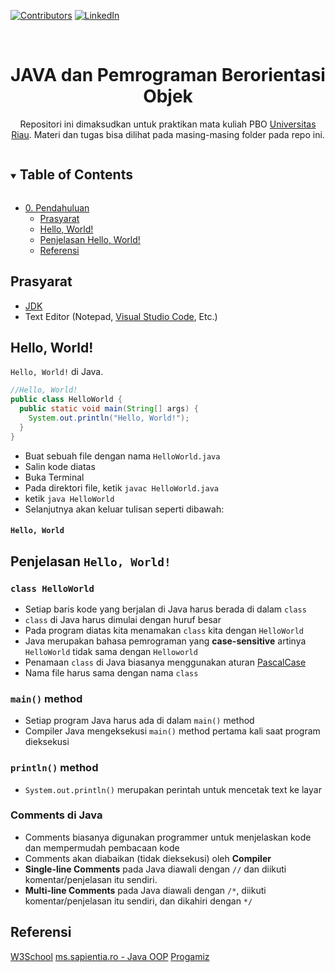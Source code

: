 [![Contributors][contributors-shield]][contributors-url]
[![LinkedIn][linkedin-shield]][linkedin-url]

<br />
<p align="center" id="top">
  <h1 style="padding-bottom:0" align="center">JAVA dan Pemrograman Berorientasi Objek</h1>
  <p align="center">
    Repositori ini dimaksudkan untuk praktikan mata kuliah PBO <a href="https://unri.ac.id/en/">Universitas Riau</a>. Materi dan tugas bisa dilihat pada masing-masing folder pada repo ini.
    <br />
  </p>
</p>

<!-- TABLE OF CONTENTS -->
<details open="open">
  <summary><h2 style="display: inline-block">Table of Contents</h2></summary>
  <ul>
    <li>
      <a href="#top">0. Pendahuluan</a>
      <ul>
        <li><a href="#prasyarat">Prasyarat</a></li>
        <li><a href="#hello-world">Hello, World!</a></li>
        <li><a href="#penjelasan-hello-world">Penjelasan Hello, World!</a></li>
        <li><a href="#referensi">Referensi</a></li>
      </ul>
    </li>
  </ul>
</details>

## Prasyarat

- [JDK](https://www.oracle.com/java/technologies/javase-downloads.html)
- Text Editor (Notepad, [Visual Studio Code](https://code.visualstudio.com/download), Etc.)

## Hello, World!

`Hello, World!` di Java.

```java
//Hello, World!
public class HelloWorld {
  public static void main(String[] args) {
    System.out.println("Hello, World!");
  }
}
```

- Buat sebuah file dengan nama `HelloWorld.java`
- Salin kode diatas
- Buka Terminal
- Pada direktori file, ketik `javac HelloWorld.java`
- ketik `java HelloWorld`
- Selanjutnya akan keluar tulisan seperti dibawah:

#### `Hello, World`

## Penjelasan `Hello, World!`

### `class HelloWorld`

- Setiap baris kode yang berjalan di Java harus berada di dalam `class`
- `class` di Java harus dimulai dengan huruf besar
- Pada program diatas kita menamakan `class` kita dengan `HelloWorld`
- Java merupakan bahasa pemrograman yang **case-sensitive** artinya `HelloWorld` tidak sama dengan `Helloworld`
- Penamaan `class` di Java biasanya menggunakan aturan [PascalCase](https://wiki.c2.com/?PascalCase)
- Nama file harus sama dengan nama `class`

### `main()` method
- Setiap program Java harus ada di dalam `main()` method
- Compiler Java mengeksekusi `main()` method pertama kali saat program dieksekusi

### `println()` method
- `System.out.println()` merupakan perintah untuk mencetak text ke layar

### Comments di Java
- Comments biasanya digunakan programmer untuk menjelaskan kode dan mempermudah pembacaan kode
- Comments akan diabaikan (tidak dieksekusi) oleh **Compiler**
- **Single-line Comments** pada Java diawali dengan `//` dan diikuti komentar/penjelasan itu sendiri.
- **Multi-line Comments** pada Java diawali dengan `/*`, diikuti komentar/penjelasan itu sendiri, dan dikahiri dengan `*/`


## Referensi

[W3School](https://www.w3schools.com/java)
[ms.sapientia.ro - Java OOP](https://ms.sapientia.ro/~manyi/teaching/oop/oop_java.pdf)
[Progamiz](https://www.programiz.com/java-programming)

[contributors-shield]: https://img.shields.io/github/contributors/arridhow/web-resume.svg?style=for-the-badge
[contributors-url]: https://github.com/arridhow/java-oop/graphs/contributors
[linkedin-shield]: https://img.shields.io/badge/-LinkedIn-black.svg?style=for-the-badge&logo=linkedin&colorB=555
[linkedin-url]: https://linkedin.com/in/arridhopradana

